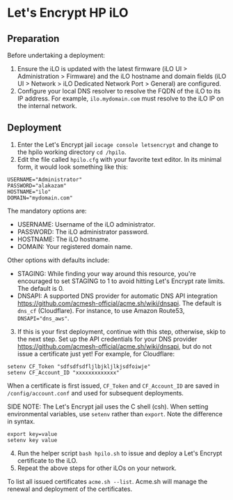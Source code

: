 # Let's Encrypt HP iLO 
## Preparation
Before undertaking a deployment:
1. Ensure the iLO is updated with the latest firmware (iLO UI > Administration > Firmware) and the iLO hostname and domain fields (iLO UI > Network > iLO Dedicated Network Port > General) are configured.
2. Configure your local DNS resolver to resolve the FQDN of the iLO to its IP address. For example, `ilo.mydomain.com` must resolve to the iLO IP on the internal network.

## Deployment
1. Enter the Let's Encrypt jail `iocage console letsencrypt` and change to the hpilo working directory `cd /hpilo`.
2. Edit the file called `hpilo.cfg` with your favorite text editor. In its minimal form, it would look something like this:
```
USERNAME="Administrator"
PASSWORD="alakazam"
HOSTNAME="ilo"
DOMAIN="mydomain.com"
```
The mandatory options are:
- USERNAME: Username of the iLO administrator.
- PASSWORD: The iLO administrator password.
- HOSTNAME: The iLO hostname.
- DOMAIN:   Your registered domain name.

Other options with defaults include:
- STAGING:  While finding your way around this resource, you're encouraged to set STAGING to 1 to avoid hitting Let's Encrypt rate limits. The default is 0.
- DNSAPI:   A supported DNS provider for automatic DNS API integration https://github.com/acmesh-official/acme.sh/wiki/dnsapi. The default is `dns_cf` (Cloudflare). For instance, to use Amazon Route53, `DNSAPI="dns_aws"`.
3. If this is your first deployment, continue with this step, otherwise, skip to the next step. Set up the API credentials for your DNS provider https://github.com/acmesh-official/acme.sh/wiki/dnsapi, but do not issue a certificate just yet! For example, for Cloudflare:
```
setenv CF_Token "sdfsdfsdfljlbjkljlkjsdfoiwje"
setenv CF_Account_ID "xxxxxxxxxxxxx"
```
When a certificate is first issued, `CF_Token` and `CF_Account_ID` are saved in `/config/account.conf` and used for subsequent deployments.

SIDE NOTE: The Let's Encrypt jail uses the C shell (csh). When setting environmental variables, use `setenv` rather than `export`. Note the difference in syntax.
```
export key=value
setenv key value
```

4. Run the helper script `bash hpilo.sh` to issue and deploy a Let's Encrypt certificate to the iLO. 
5. Repeat the above steps for other iLOs on your network.

To list all issued certificates `acme.sh --list`. Acme.sh will manage the renewal and deployment of the certificates.

